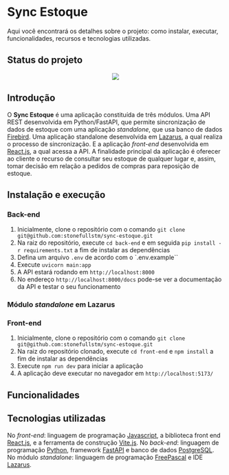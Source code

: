 # Sync Estoque

Aqui você encontrará os detalhes sobre o projeto: como instalar, executar, funcionalidades, recursos e tecnologias utilizadas.

## Status do projeto

<p align="center">
<img src="https://img.shields.io/badge/STATUS-EM DESENVOLVIMENTO-blue"/>
</p>

## Introdução

O **Sync Estoque** é uma aplicação constituída de três módulos. Uma API REST desenvolvida em Python/FastAPI, que permite sincronização de dados de estoque com uma aplicação *standalone*, que usa banco de dados [Firebird](https://firebirdsql.org/). Uma aplicação standalone desenvolvida em [Lazarus](https://www.lazarus-ide.org/), a qual realiza o processo de sincronização. E a aplicação *front-end* desenvolvida em [React.js](https://react.dev/), a qual acessa a API. A finalidade principal da aplicação é oferecer ao cliente o recurso de consultar seu estoque de qualquer lugar e, assim, tomar decisão em relação a pedidos de compras para reposição de estoque. 

## Instalação e execução

### Back-end ###
1. Inicialmente, clone o repositório com o comando `git clone git@github.com:stonefullstm/sync-estoque.git`
2. Na raiz do repositório, execute `cd back-end` e em seguida `pip install -r requirements.txt` a fim de instalar as dependências
3. Defina um arquivo `.env` de acordo com o `.env.example``
4. Execute `uvicorn main:app`
5. A API estará rodando em `http://localhost:8000`
6. No endereço `http://localhost:8000/docs` pode-se ver a documentação da API e testar o seu funcionamento
   
### Módulo *standalone* em Lazarus ###

### Front-end ###
1. Inicialmente, clone o repositório com o comando `git clone git@github.com:stonefullstm/sync-estoque.git`
2. Na raiz do repositório clonado, execute `cd front-end` e `npm install` a fim de instalar as dependências
3. Execute `npm run dev` para iniciar a aplicação
4. A aplicação deve executar no navegador em `http://localhost:5173/`

## Funcionalidades

## Tecnologias utilizadas

No *front-end*: linguagem de programação [Javascript](https://developer.mozilla.org/pt-BR/docs/Web/JavaScript), a biblioteca front end  [React.js](https://react.dev/), e a ferramenta de construção [Vite.js](https://vitejs.dev/). No *back-end*: linguagem de programação [Python](https://www.python.org/), framework [FastAPI](https://fastapi.tiangolo.com/) e banco de dados [PostgreSQL](https://www.postgresql.org/). No módulo *standalone*: linguagem de programação [FreePascal](https://www.freepascal.org/) e IDE [Lazarus](https://www.lazarus-ide.org/).